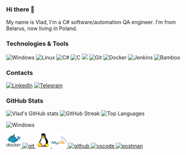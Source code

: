 ### Hi there 👋
My name is Vlad, I'm a C# software/automation QA engineer. I'm from Belarus, now living in Poland.

### Technologies & Tools
![Windows](https://img.shields.io/badge/Windows-42aaff?style=flat-square&logo=Windows&logoColor=ffffff)
![Linux](https://img.shields.io/badge/OS-Linux-42aaff?style=flat-square&logo=Linux&logoColor=ffffff)
![C#](https://img.shields.io/badge/Code-C%23-42aaff?style=flat-square&logo=c-sharp&logoColor=ffffff)
![C](https://img.shields.io/badge/Code-C-42aaff?style=flat-square&logo=C&logoColor=ffffff)
![](https://img.shields.io/badge/Editor-VisualStudio%20-informational?style=flat-square&logo=visual-studio&logoColor=white&color=5194f0)
![Git](https://img.shields.io/badge/Git-Git-42aaff?style=flat-square&logo=git&logoColor=ffffff)
![Docker](https://img.shields.io/badge/Docker-Docker-42aaff?style=flat-square&logo=Docker&logoColor=ffffff)
![Jenkins](https://img.shields.io/badge/CI/CD-Jenkins-42aaff?style=flat-square&logo=Jenkins&logoColor=ffffff)
![Bamboo](https://img.shields.io/badge/CI/CD-Bamboo-42aaff?style=flat-square&logo=Bamboo&logoColor=ffffff)

### Contacts
[![LinkedIn](https://img.shields.io/badge/Linkedin-42aaff?style=flat-square&logo=linkedin&logoColor=ffffff)](https://www.linkedin.com/in/vlad-kontsevich/)
[![Telegram](https://img.shields.io/badge/Telegram-42aaff?style=flat-square&logo=Telegram&logoColor=ffffff)](https://t.me/VelSkorp)

### GitHub Stats
![Vlad's GitHub stats](https://github-readme-stats.vercel.app/api?username=VelSkorp&hide=contribs&show_icons=true&theme=dark&show=prs_merged,prs_merged_percentage)
![GitHub Streak](https://github-readme-streak-stats.herokuapp.com/?user=VelSkorp&theme=dark)
![Top Languages](https://github-readme-stats.vercel.app/api/top-langs/?username=VelSkorp&layout=compact&theme=dark)

<img src="https://cdn.worldvectorlogo.com/logos/microsoft-windows-22.svg" alt="Windows" width="40" height="40"/>



<a href="https://www.docker.com/" target="_blank" rel="noreferrer"> <img src="https://raw.githubusercontent.com/devicons/devicon/master/icons/docker/docker-original-wordmark.svg" alt="docker" width="40" height="40"/> </a>
<a href="https://git-scm.com/" target="_blank" rel="noreferrer"> <img src="https://www.vectorlogo.zone/logos/git-scm/git-scm-icon.svg" alt="git" width="40" height="40"/> </a> <a href="https://www.linux.org/" target="_blank" rel="noreferrer"> <img src="https://raw.githubusercontent.com/devicons/devicon/master/icons/linux/linux-original.svg" alt="linux" width="40" height="40"/> </a> <a href="https://www.mysql.com/" target="_blank" rel="noreferrer"> <img src="https://raw.githubusercontent.com/devicons/devicon/master/icons/mysql/mysql-original-wordmark.svg" alt="mysql" width="40" height="40"/> </a> <a href="https://github.com" target="_blank"> <img src="https://cdn.jsdelivr.net/gh/devicons/devicon/icons/github/github-original.svg" alt="github" width="40" height="40"/> </a> <a href="https://visualstudio.microsoft.com/" target="_blank"> <img src="https://cdn.jsdelivr.net/gh/devicons/devicon/icons/visualstudio/visualstudio-original.svg" alt="vscode" width="40" height="40"/> </a> <a href="https://postman.com" target="_blank" rel="noreferrer"> <img src="https://www.vectorlogo.zone/logos/getpostman/getpostman-icon.svg" alt="postman" width="40" height="40"/> </a>
